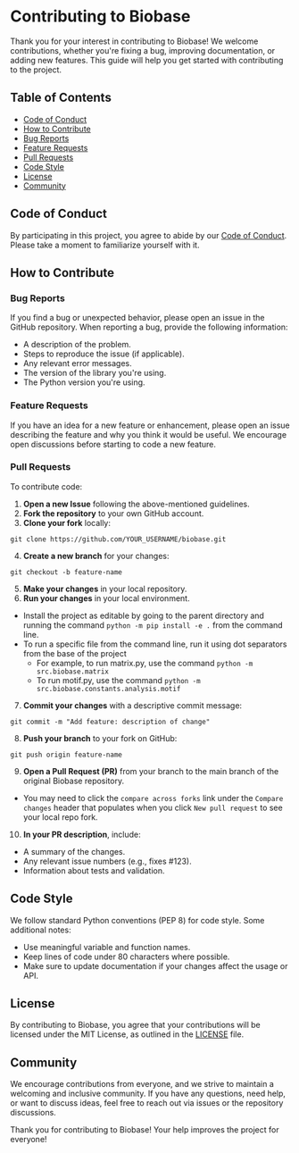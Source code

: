 # Contributing to Biobase
Thank you for your interest in contributing to Biobase! We welcome contributions, whether you're fixing a bug, improving documentation, or adding new features. This guide will help you get started with contributing to the project.

## Table of Contents
- [Code of Conduct](#Code-of-Conduct)
- [How to Contribute](#How-to-Contribute)
- [Bug Reports](#Bug-Reports)
- [Feature Requests](#Feature-Requests)
- [Pull Requests](#Pull-Requests)
- [Code Style](#Code-Style)
- [License](#License)
- [Community](#Community)
## Code of Conduct
By participating in this project, you agree to abide by our [Code of Conduct](https://github.com/lignum-vitae/biobase/blob/master/docs/CODE_OF_CONDUCT.md). Please take a moment to familiarize yourself with it.

## How to Contribute
### Bug Reports
If you find a bug or unexpected behavior, please open an issue in the GitHub repository. When reporting a bug, provide the following information:

- A description of the problem.
- Steps to reproduce the issue (if applicable).
- Any relevant error messages.
- The version of the library you're using.
- The Python version you're using.

### Feature Requests
If you have an idea for a new feature or enhancement, please open an issue describing the feature and why you think it would be useful. We encourage open discussions before starting to code a new feature.

### Pull Requests
To contribute code:

1. **Open a new Issue** following the above-mentioned guidelines.
2. **Fork the repository** to your own GitHub account.
3. **Clone your fork** locally:
```nginx
git clone https://github.com/YOUR_USERNAME/biobase.git
```
4. **Create a new branch** for your changes:
```nginx
git checkout -b feature-name
```
5. **Make your changes** in your local repository.
6. **Run your changes** in your local environment.

- Install the project as editable by going to the parent directory
  and running the command `python -m pip install -e .` from the command line.
- To run a specific file from the command line, run it using dot separators from the base of the project
  - For example, to run matrix.py, use the command `python -m src.biobase.matrix`
  - To run motif.py, use the command `python -m src.biobase.constants.analysis.motif`

7. **Commit your changes** with a descriptive commit message:
```nginx
git commit -m "Add feature: description of change"
```
8. **Push your branch** to your fork on GitHub:
```nginx
git push origin feature-name
```
9. **Open a Pull Request (PR)** from your branch to the main branch of the original Biobase repository.

- You may need to click the `compare across forks` link under the `Compare changes` header that populates
  when you click `New pull request` to see your local repo fork.

10. **In your PR description**, include:

- A summary of the changes.
- Any relevant issue numbers (e.g., fixes #123).
- Information about tests and validation.

## Code Style
We follow standard Python conventions (PEP 8) for code style. Some additional notes:

- Use meaningful variable and function names.
- Keep lines of code under 80 characters where possible.
- Make sure to update documentation if your changes affect the usage or API.
## License
By contributing to Biobase, you agree that your contributions will be licensed under the MIT License, as outlined in the [LICENSE](https://github.com/lignum-vitae/biobase/blob/master/LICENSE) file.

## Community
We encourage contributions from everyone, and we strive to maintain a welcoming and inclusive community. If you have any questions, need help, or want to discuss ideas, feel free to reach out via issues or the repository discussions.

Thank you for contributing to Biobase! Your help improves the project for everyone!

